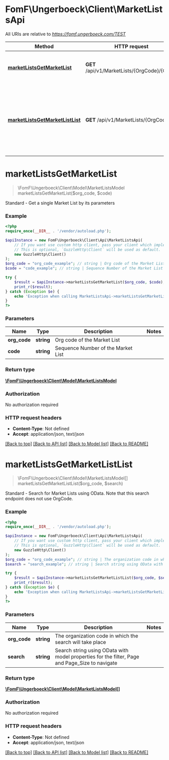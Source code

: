 # FomF\Ungerboeck\Client\MarketListsApi

All URIs are relative to *https://fomf.ungerboeck.com/TEST*

Method | HTTP request | Description
------------- | ------------- | -------------
[**marketListsGetMarketList**](MarketListsApi.md#marketListsGetMarketList) | **GET** /api/v1/MarketLists/{OrgCode}/{Code} | Standard - Get a single Market List by its parameters
[**marketListsGetMarketListList**](MarketListsApi.md#marketListsGetMarketListList) | **GET** /api/v1/MarketLists/{OrgCode} | Standard - Search for Market Lists using OData. Note that this search endpoint does not use OrgCode.


# **marketListsGetMarketList**
> \FomF\Ungerboeck\Client\Model\MarketListsModel marketListsGetMarketList($org_code, $code)

Standard - Get a single Market List by its parameters

### Example
```php
<?php
require_once(__DIR__ . '/vendor/autoload.php');

$apiInstance = new FomF\Ungerboeck\Client\Api\MarketListsApi(
    // If you want use custom http client, pass your client which implements `GuzzleHttp\ClientInterface`.
    // This is optional, `GuzzleHttp\Client` will be used as default.
    new GuzzleHttp\Client()
);
$org_code = "org_code_example"; // string | Org code of the Market List
$code = "code_example"; // string | Sequence Number of the Market List

try {
    $result = $apiInstance->marketListsGetMarketList($org_code, $code);
    print_r($result);
} catch (Exception $e) {
    echo 'Exception when calling MarketListsApi->marketListsGetMarketList: ', $e->getMessage(), PHP_EOL;
}
?>
```

### Parameters

Name | Type | Description  | Notes
------------- | ------------- | ------------- | -------------
 **org_code** | **string**| Org code of the Market List |
 **code** | **string**| Sequence Number of the Market List |

### Return type

[**\FomF\Ungerboeck\Client\Model\MarketListsModel**](../Model/MarketListsModel.md)

### Authorization

No authorization required

### HTTP request headers

 - **Content-Type**: Not defined
 - **Accept**: application/json, text/json

[[Back to top]](#) [[Back to API list]](../../README.md#documentation-for-api-endpoints) [[Back to Model list]](../../README.md#documentation-for-models) [[Back to README]](../../README.md)

# **marketListsGetMarketListList**
> \FomF\Ungerboeck\Client\Model\MarketListsModel[] marketListsGetMarketListList($org_code, $search)

Standard - Search for Market Lists using OData. Note that this search endpoint does not use OrgCode.

### Example
```php
<?php
require_once(__DIR__ . '/vendor/autoload.php');

$apiInstance = new FomF\Ungerboeck\Client\Api\MarketListsApi(
    // If you want use custom http client, pass your client which implements `GuzzleHttp\ClientInterface`.
    // This is optional, `GuzzleHttp\Client` will be used as default.
    new GuzzleHttp\Client()
);
$org_code = "org_code_example"; // string | The organization code in which the search will take place
$search = "search_example"; // string | Search string using OData with model properties for the filter, Page and Page_Size to navigate

try {
    $result = $apiInstance->marketListsGetMarketListList($org_code, $search);
    print_r($result);
} catch (Exception $e) {
    echo 'Exception when calling MarketListsApi->marketListsGetMarketListList: ', $e->getMessage(), PHP_EOL;
}
?>
```

### Parameters

Name | Type | Description  | Notes
------------- | ------------- | ------------- | -------------
 **org_code** | **string**| The organization code in which the search will take place |
 **search** | **string**| Search string using OData with model properties for the filter, Page and Page_Size to navigate |

### Return type

[**\FomF\Ungerboeck\Client\Model\MarketListsModel[]**](../Model/MarketListsModel.md)

### Authorization

No authorization required

### HTTP request headers

 - **Content-Type**: Not defined
 - **Accept**: application/json, text/json

[[Back to top]](#) [[Back to API list]](../../README.md#documentation-for-api-endpoints) [[Back to Model list]](../../README.md#documentation-for-models) [[Back to README]](../../README.md)

